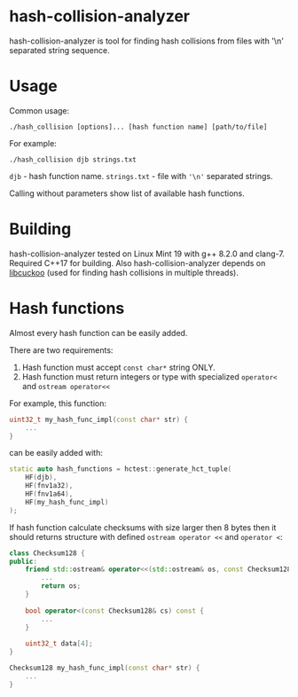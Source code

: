 # hash-collision-analyzer
hash-collision-analyzer is tool for finding hash collisions from files with '\n' separated string sequence.
# Usage
Common usage:

    ./hash_collision [options]... [hash function name] [path/to/file]
    
For example:

    ./hash_collision djb strings.txt
`djb` - hash function name. `strings.txt` - file with `'\n'` separated strings.

Calling without parameters show list of available hash functions.

# Building
hash-collision-analyzer tested on Linux Mint 19 with g++ 8.2.0 and clang-7. Required C++17 for building.
Also hash-collision-analyzer depends on [libcuckoo](https://github.com/efficient/libcuckoo)
(used for finding hash collisions in multiple threads).

# Hash functions
Almost every hash function can be easily added.

There are two requirements:
1. Hash function must accept `const char*` string ONLY.
2. Hash function must return integers or type with specialized `operator<` and `ostream operator<<`

For example, this function:

```c++
uint32_t my_hash_func_impl(const char* str) {
    ...
}
```

can be easily added with:

```c++
static auto hash_functions = hctest::generate_hct_tuple(
    HF(djb),
    HF(fnv1a32),
    HF(fnv1a64),
    HF(my_hash_func_impl)
);
```

If hash function calculate checksums with size larger then 8 bytes then it should returns structure with defined
`ostream operator <<` and `operator <`:

```c++
class Checksum128 {
public:
    friend std::ostream& operator<<(std::ostream& os, const Checksum128& cs) {
        ...
        return os;
    }
    
    bool operator<(const Checksum128& cs) const {
        ...
    }
    
    uint32_t data[4];
}

Checksum128 my_hash_func_impl(const char* str) {
    ...
}
```
